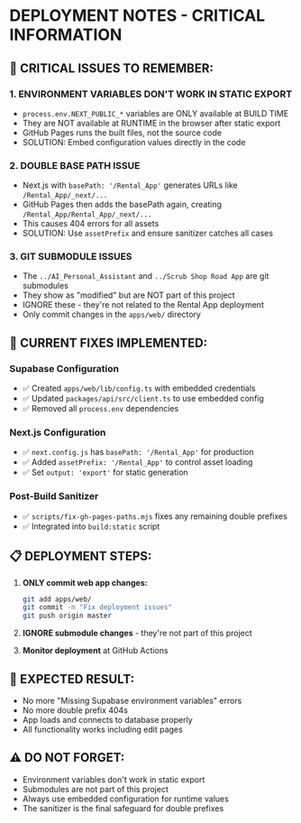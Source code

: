 # DEPLOYMENT NOTES - CRITICAL INFORMATION

## 🚨 CRITICAL ISSUES TO REMEMBER:

### 1. ENVIRONMENT VARIABLES DON'T WORK IN STATIC EXPORT
- `process.env.NEXT_PUBLIC_*` variables are ONLY available at BUILD TIME
- They are NOT available at RUNTIME in the browser after static export
- GitHub Pages runs the built files, not the source code
- SOLUTION: Embed configuration values directly in the code

### 2. DOUBLE BASE PATH ISSUE
- Next.js with `basePath: '/Rental_App'` generates URLs like `/Rental_App/_next/...`
- GitHub Pages then adds the basePath again, creating `/Rental_App/Rental_App/_next/...`
- This causes 404 errors for all assets
- SOLUTION: Use `assetPrefix` and ensure sanitizer catches all cases

### 3. GIT SUBMODULE ISSUES
- The `../AI_Personal_Assistant` and `../Scrub Shop Road App` are git submodules
- They show as "modified" but are NOT part of this project
- IGNORE these - they're not related to the Rental App deployment
- Only commit changes in the `apps/web/` directory

## 🔧 CURRENT FIXES IMPLEMENTED:

### Supabase Configuration
- ✅ Created `apps/web/lib/config.ts` with embedded credentials
- ✅ Updated `packages/api/src/client.ts` to use embedded config
- ✅ Removed all `process.env` dependencies

### Next.js Configuration
- ✅ `next.config.js` has `basePath: '/Rental_App'` for production
- ✅ Added `assetPrefix: '/Rental_App'` to control asset loading
- ✅ Set `output: 'export'` for static generation

### Post-Build Sanitizer
- ✅ `scripts/fix-gh-pages-paths.mjs` fixes any remaining double prefixes
- ✅ Integrated into `build:static` script

## 📋 DEPLOYMENT STEPS:

1. **ONLY commit web app changes:**
   ```bash
   git add apps/web/
   git commit -m "Fix deployment issues"
   git push origin master
   ```

2. **IGNORE submodule changes** - they're not part of this project

3. **Monitor deployment** at GitHub Actions

## 🎯 EXPECTED RESULT:
- No more "Missing Supabase environment variables" errors
- No more double prefix 404s
- App loads and connects to database properly
- All functionality works including edit pages

## ⚠️ DO NOT FORGET:
- Environment variables don't work in static export
- Submodules are not part of this project
- Always use embedded configuration for runtime values
- The sanitizer is the final safeguard for double prefixes
